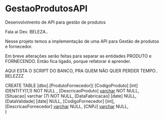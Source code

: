 # GestaoProdutosAPI
Desenvolvimento de API para gestão de produtos

Fala ai Dev. BELEZA..


Nesse projeto temos a implementação de uma API para Gestão de produtos e fornecedor.

Em breve alterações serão feitas para separar as entidades PRODUTO e FORNECENDO. Então fica ligado, porque refatorar é aprender.

AQUI ESTA O SCRIPT DO BANCO, PRA QUEM NÃO QUER PERDER TEMPO.. BELEZZZ

CREATE TABLE [dbo].[ProdutoFornecedor](
	[CodigoProduto] [int] IDENTITY(1,1) NOT NULL ,
	[DescricaoProduto] [varchar](255) NOT NULL,
	[Situacao] varchar (7) NOT NULL,
	[DataFabricacao] [date] NULL,
	[DataValidade] [date] NULL,	
	[CodigoFornecedor] [int],
	[DescricaoFornecedor] [varchar](255) NULL,
	[CNPJ] [varchar](14) NULL,	 
)


